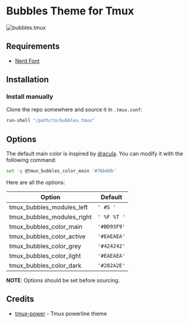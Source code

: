 # Bubbles Theme for Tmux

![bubbles.tmux](https://user-images.githubusercontent.com/46901748/225083037-fdb93561-037f-432a-bc44-1b309d365216.png)

## Requirements

- [Nerd Font](https://www.nerdfonts.com/)

## Installation

### Install manually

Clone the repo somewhere and source it in `.tmux.conf`:

```bash
run-shell "/path/to/bubbles.tmux"
```

## Options

The default main color is inspired by [dracula](https://draculatheme.com/). You can modify it with the following command:

```bash
set -g @tmux_bubbles_color_main '#76bddb'
```

Here are all the options:

| Option                     | Default     |
| -------------------------- | ----------- |
| tmux_bubbles_modules_left  | `' #S '`    |
| tmux_bubbles_modules_right | `' %F %T '` |
| tmux_bubbles_color_main    | `'#BD93F9'` |
| tmux_bubbles_color_active  | `'#EAEAEA'` |
| tmux_bubbles_color_grey    | `'#424242'` |
| tmux_bubbles_color_light   | `'#EAEAEA'` |
| tmux_bubbles_color_dark    | `'#282A2E'` |

**NOTE**: Options should be set before sourcing.

## Credits

- [tmux-power](https://github.com/wfxr/tmux-power) - Tmux powerline theme
